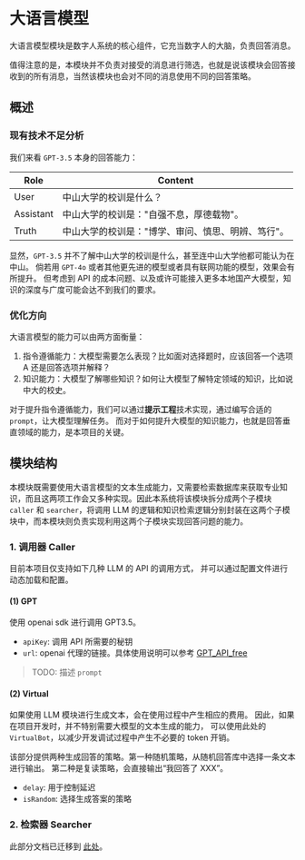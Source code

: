 # 大语言模型

大语言模型模块是数字人系统的核心组件，它充当数字人的大脑，负责回答消息。

值得注意的是，本模块并不负责对接受的消息进行筛选，也就是说该模块会回答接收到的所有消息，当然该模块也会对不同的消息使用不同的回答策略。

## 概述

### 现有技术不足分析

我们来看 `GPT-3.5` 本身的回答能力：

| Role      | Content                                            |
| --------- | -------------------------------------------------- |
| User      | 中山大学的校训是什么？                             |
| Assistant | 中山大学的校训是："自强不息，厚德载物"。           |
| Truth     | 中山大学的校训是："博学、审问、慎思、明辨、笃行"。 |

显然，`GPT-3.5` 并不了解中山大学的校训是什么，甚至连中山大学他都可能认为在中山。
倘若用 `GPT-4o` 或者其他更先进的模型或者具有联网功能的模型，效果会有所提升。
但考虑到 API 的成本问题、以及或许可能接入更多本地国产大模型，知识的深度与广度可能会达不到我们的要求。

### 优化方向

大语言模型的能力可以由两方面衡量：

1. 指令遵循能力：大模型需要怎么表现？比如面对选择题时，应该回答一个选项 A 还是回答选项并解释？
2. 知识能力：大模型了解哪些知识？如何让大模型了解特定领域的知识，比如说中大的校史。

对于提升指令遵循能力，我们可以通过**提示工程**技术实现，通过编写合适的 `prompt`，让大模型理解任务。
而对于如何提升大模型的知识能力，也就是回答垂直领域的能力，是本项目的关键。

## 模块结构

本模块既需要使用大语言模型的文本生成能力，又需要检索数据库来获取专业知识，而且这两项工作会又多种实现。因此本系统将该模块拆分成两个子模块 `caller` 和 `searcher`，将调用 LLM 的逻辑和知识检索逻辑分别封装在这两个子模块中，而本模块则负责实现利用这两个子模块实现回答问题的能力。

### 1. 调用器 Caller

目前本项目仅支持如下几种 LLM 的 API 的调用方式，
并可以通过配置文件进行动态加载和配置。

#### (1) GPT

使用 openai sdk 进行调用 GPT3.5。

- `apiKey`: 调用 API 所需要的秘钥
- `url`: openai 代理的链接。具体使用说明可以参考 [GPT_API_free](http://github.com/chatanywhere/GPT_API_free)

> TODO: 描述 `prompt`

#### (2) Virtual

如果使用 LLM 模块进行生成文本，会在使用过程中产生相应的费用。
因此，如果在项目开发时，并不特别需要大模型的文本生成的能力，
可以使用此处的 `VirtualBot`，以减少开发调试过程中产生不必要的 token 开销。

该部分提供两种生成回答的策略。第一种随机策略，从随机回答库中选择一条文本进行输出。
第二种是复读策略，会直接输出“我回答了 XXX”。

- `delay`: 用于控制延迟
- `isRandom`: 选择生成答案的策略

### 2. 检索器 Searcher

此部分文档已迁移到 [此处](./searcher.md)。
